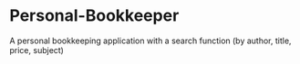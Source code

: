 # Personal-Bookkeeper
A personal bookkeeping application with a search function (by author, title, price, subject)
